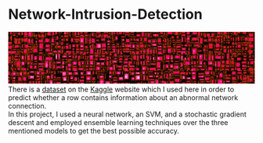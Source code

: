 # Network-Intrusion-Detection
<img src="https://github.com/Mamin78/Network-Intrusion-Detection/blob/main/img.png" alt="Network Intrusion Detection" />
There is a <a href="https://www.kaggle.com/datasets/sampadab17/network-intrusion-detection">dataset</a> on the <a href="https://www.kaggle.com/">Kaggle</a> website which I used here in order to predict whether a row contains information about an abnormal network connection. 
<br/>
In this project, I used a neural network, an SVM, and a stochastic gradient descent and employed ensemble learning techniques over the three mentioned models to get the best possible accuracy.
